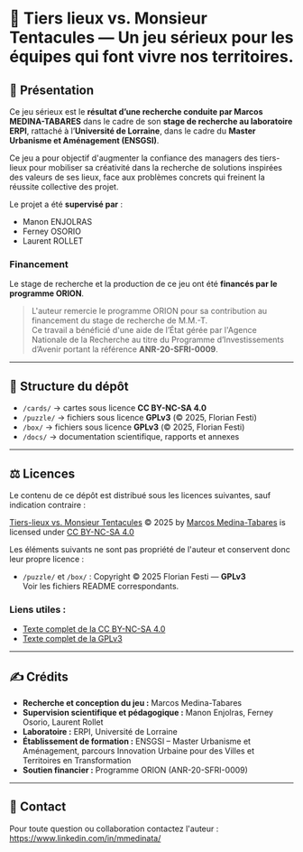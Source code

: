 # 
# 🎲 Tiers lieux vs. Monsieur Tentacules — Un jeu sérieux pour les équipes qui font vivre nos territoires.

## 🧩 Présentation
Ce jeu sérieux est le **résultat d’une recherche conduite par Marcos MEDINA-TABARES** dans le cadre de son **stage de recherche au laboratoire ERPI**, rattaché à l’**Université de Lorraine**, dans le cadre du **Master Urbanisme et Aménagement (ENSGSI)**.

Ce jeu a pour objectif d'augmenter la confiance des managers des tiers-lieux pour mobiliser sa créativité dans la recherche de solutions inspirées des valeurs de ses lieux, face aux problèmes concrets qui freinent la réussite collective des projet.

Le projet a été **supervisé par** :
- Manon ENJOLRAS  
- Ferney OSORIO  
- Laurent ROLLET

### Financement
Le stage de recherche et la production de ce jeu ont été **financés par le programme ORION**.  
> L'auteur remercie le programme ORION pour sa contribution au financement du stage de recherche de M.M.-T.  
> Ce travail a bénéficié d'une aide de l’État gérée par l'Agence Nationale de la Recherche au titre du Programme d’Investissements d’Avenir portant la référence **ANR-20-SFRI-0009**.

---

## 📂 Structure du dépôt

- `/cards/` → cartes sous licence **CC BY-NC-SA 4.0**
- `/puzzle/` → fichiers sous licence **GPLv3** (© 2025, Florian Festi)
- `/box/` → fichiers sous licence **GPLv3** (© 2025, Florian Festi)
- `/docs/` → documentation scientifique, rapports et annexes

---

## ⚖️ Licences

Le contenu de ce dépôt est distribué sous les licences suivantes, sauf indication contraire :

<a href="https://github.com/mmedinata/Tiers-lieux-vs.-Monsieur-Tentacules">Tiers-lieux vs. Monsieur Tentacules</a> © 2025 by <a href="https://www.linkedin.com/in/mmedinata/">Marcos Medina-Tabares</a> is licensed under <a href="https://creativecommons.org/licenses/by-nc-sa/4.0/">CC BY-NC-SA 4.0</a><img src="https://mirrors.creativecommons.org/presskit/icons/cc.svg" alt="" style="max-width: 1em;max-height:1em;margin-left: .2em;"><img src="https://mirrors.creativecommons.org/presskit/icons/by.svg" alt="" style="max-width: 1em;max-height:1em;margin-left: .2em;"><img src="https://mirrors.creativecommons.org/presskit/icons/nc.svg" alt="" style="max-width: 1em;max-height:1em;margin-left: .2em;"><img src="https://mirrors.creativecommons.org/presskit/icons/sa.svg" alt="" style="max-width: 1em;max-height:1em;margin-left: .2em;">

Les éléments suivants ne sont pas propriété de l'auteur et conservent donc leur propre licence :
- `/puzzle/` et `/box/` : Copyright © 2025 Florian Festi — **GPLv3**  
  Voir les fichiers README correspondants.

### Liens utiles :
- [Texte complet de la CC BY-NC-SA 4.0](https://creativecommons.org/licenses/by-nc-sa/4.0/legalcode.fr)
- [Texte complet de la GPLv3](https://www.gnu.org/licenses/gpl-3.0.html)

---

## ✍️ Crédits

- **Recherche et conception du jeu :** Marcos Medina-Tabares  
- **Supervision scientifique et pédagogique :** Manon Enjolras, Ferney Osorio, Laurent Rollet  
- **Laboratoire :** ERPI, Université de Lorraine  
- **Établissement de formation :** ENSGSI – Master Urbanisme et Aménagement, parcours  Innovation Urbaine pour des Villes et Territoires en Transformation
- **Soutien financier :** Programme ORION (ANR-20-SFRI-0009)

---

## 💬 Contact
Pour toute question ou collaboration contactez l'auteur : https://www.linkedin.com/in/mmedinata/
